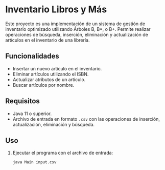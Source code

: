 # Inventario Libros y Más

Este proyecto es una implementación de un sistema de gestión de inventario optimizado utilizando Árboles B, B*, o B+. Permite realizar operaciones de búsqueda, inserción, eliminación y actualización de artículos en el inventario de una librería.

## Funcionalidades

- Insertar un nuevo artículo en el inventario.
- Eliminar artículos utilizando el ISBN.
- Actualizar atributos de un artículo.
- Buscar artículos por nombre.

## Requisitos

- Java 11 o superior.
- Archivo de entrada en formato `.csv` con las operaciones de inserción, actualización, eliminación y búsqueda.

## Uso

1. Ejecutar el programa con el archivo de entrada:

   ```bash
   java Main input.csv
